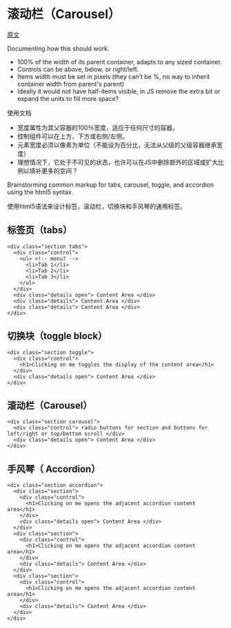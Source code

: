 # 滚动栏（Carousel）

[原文](https://github.com/stubbornella/oocss/wiki/Carousel-)

Documenting how this should work.

- 100% of the width of its parent container, adapts to any sized container.
- Controls can be above, below, or right/left.
- Items width must be set in pixels (they can't be %, no way to inherit container width from parent's parent)
- Ideally it would not have half-items visible, in JS remove the extra bit or expand the units to fill more space?

使用文档

- 宽度属性为其父容器的100％宽度，适应于任何尺寸的容器。
- 控制组件可以在上方，下方或右侧/左侧。
- 元素宽度必须以像素为单位（不能设为百分比，无法从父级的父级容器继承宽度）
- 理想情况下，它处于不可见的状态，也许可以在JS中删除额外的区域或扩大比例以填补更多的空间？

Brainstorming common markup for tabs, carousel, toggle, and accordion using the html5 syntax.

使用html5语法来设计标签，滚动栏，切换块和手风琴的通用标签。

## 标签页（tabs）
```
<div class="section tabs">
  <div class="control">
    <ul> <!-- menu? -->
      <li>Tab 1</li>
      <li>Tab 2</li>
      <li>Tab 3</li>
    </ul>
  </div>
  <div class="details open"> Content Area </div>
  <div class="details"> Content Area </div>
  <div class="details"> Content Area </div>
</div>
```

## 切换块（toggle block）
```
<div class="section toggle">
  <div class="control">
    <h1>Clicking on me toggles the display of the content area</h1>
  </div>
  <div class="details open"> Content Area </div>
</div>
```

## 滚动栏（Carousel）
```
<div class="section carousel">
  <div class="control"> radio buttons for section and buttons for left/right or top/bottom scroll </div>
  <div class="details open"> Content Area </div>
</div>
```

## 手风琴（ Accordion）
```
<div class="section accordion">
  <div class="section">
    <div class="control">
      <h1>Clicking on me opens the adjacent accordion content area</h1>
    </div>
    <div class="details open"> Content Area </div>
  </div>
  <div class="section">
    <div class="control">
      <h1>Clicking on me opens the adjacent accordian content area</h1>
    </div>
    <div class="details"> Content Area </div>
  </div>
  <div class="section">
    <div class="control">
      <h1>Clicking on me opens the adjacent accordian content area</h1>
    </div>
    <div class="details"> Content Area </div>
  </div>
</div>
```
